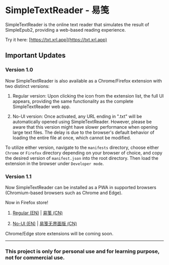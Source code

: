 # SimpleTextReader - 易笺

SimpleTextReader is the online text reader that simulates the result of SimpleEpub2, providing a web-based reading experience.

Try it here: [https://txt.xrl.app](https://txt.xrl.app)

## Important Updates

### Version 1.0

Now SimpleTextReader is also available as a Chrome/Firefox extension with two distinct versions:

1. Regular version: Upon clicking the icon from the extension list, the full UI appears, providing the same functionality as the complete SimpleTextReader web app.

2. No-UI version: Once activated, any URL ending in ".txt" will be automatically opened using SimpleTextReader. However, please be aware that this version might have slower performance when opening large text files. The delay is due to the browser's default behavior of loading the entire file at once, which cannot be modified.

To utilize either version, navigate to the `manifests` directory, choose either `Chrome` or `Firefox` directory depending on your browser of choice, and copy the desired version of `manifest.json` into the root directory. Then load the extension in the browser under `Developer mode`.

### Version 1.1

Now SimpleTextReader can be installed as a PWA in supported browsers (Chromium-based browsers such as Chrome and Edge).

Now in Firefox store!

1. [Regular (EN)](https://addons.mozilla.org/en-US/firefox/addon/yijian/) | [易笺 (CN)](https://addons.mozilla.org/zh-CN/firefox/addon/yijian/)

1. [No-UI (EN)](https://addons.mozilla.org/en-US/firefox/addon/yijian_nogui/) | [易笺无界面版 (CN)](https://addons.mozilla.org/zh-CN/firefox/addon/yijian_nogui/)

Chrome/Edge store extensions will be coming soon.

---

### This project is only for personal use and for learning purpose, not for commercial use.
